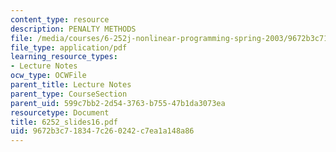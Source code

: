 ```yaml
---
content_type: resource
description: PENALTY METHODS
file: /media/courses/6-252j-nonlinear-programming-spring-2003/9672b3c718347c260242c7ea1a148a86_6252_slides16.pdf
file_type: application/pdf
learning_resource_types:
- Lecture Notes
ocw_type: OCWFile
parent_title: Lecture Notes
parent_type: CourseSection
parent_uid: 599c7bb2-2d54-3763-b755-47b1da3073ea
resourcetype: Document
title: 6252_slides16.pdf
uid: 9672b3c7-1834-7c26-0242-c7ea1a148a86
---
```

